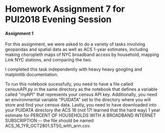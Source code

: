 # Homework Assignment 7 for PUI2018 Evening Session

#### Assignment 1
For this assignment, we were asked to do a variety of tasks involving geopandas and spatial data as well as ACS 1-year estimates, including making choropleth maps of NYC broadband access by household, mapping Link NYC stations, and comparing the two.

I completed this task independently with heavy heavy googling and matplotlib documentation.

To run this notebook sucessfully, you need to have a file called censusAPI.py in the same directory as the notebook that defines a variable called "myAPI" that represents your census API key.  Additionally, you need an environmental variable "PUIDATA" set to the directory where you will store and find your census data.  Lastly, you need to have downloaded into your PUIDATA directory the ACS 16 (not 17! learned that the hard way) 1 year estimate for PERCENT OF HOUSEHOLDS WITH A BROADBAND INTERNET SUBSCRIPTION -- the file should be named ACS_16_1YR_GCT2801.ST50_with_ann.csv.

